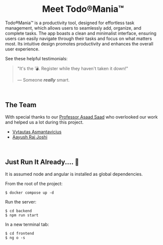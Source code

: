 
# <div align="center">Meet Todo®Mania™</div>

Todo®Mania™ is a productivity tool, designed for effortless task management, which allows users to seamlessly add, organize, and complete tasks. The app boasts a clean and minimalist interface, ensuring users can easily navigate through their tasks and focus on what matters most. Its intuitive design promotes productivity and enhances the overall user experience.

See these helpful testimonials:


> "It's the 💣. Register while they haven't taken it down!"
>
> &mdash; Someone ***really*** smart.

<br>

## The Team

With special thanks to our [Professor Asaad Saad](https://github.com/asaadsaad) who overlooked our work and helped us a lot during this project.

* [Vytautas Asmantavicius](https://github.com/vytaux)
* [Aayush Raj Joshi](https://github.com/1Aayush3)

<br>

## Just Run It Already.... 🥱

It is assumed node and angular is installed as global dependencies.  

From the root of the project:

    $ docker compose up -d
     
Run the server:

    $ cd backend
    $ npm run start

In a new terminal tab:

    $ cd frontend
    $ ng o -s